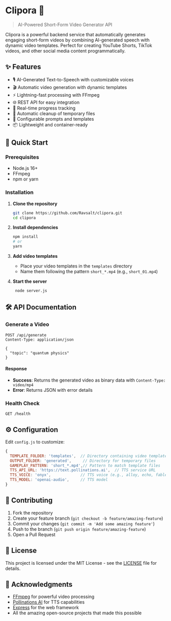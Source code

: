 # Clipora 🎥

> AI-Powered Short-Form Video Generator API

Clipora is a powerful backend service that automatically generates engaging short-form videos by combining AI-generated speech with dynamic video templates. Perfect for creating YouTube Shorts, TikTok videos, and other social media content programmatically.

## ✨ Features

- 🎙️ AI-Generated Text-to-Speech with customizable voices
- 🎬 Automatic video generation with dynamic templates
- ⚡ Lightning-fast processing with FFmpeg
- 🌐 REST API for easy integration
- 🚀 Real-time progress tracking
- 🧹 Automatic cleanup of temporary files
- 🔧 Configurable prompts and templates
- 📦 Lightweight and container-ready

## 🚀 Quick Start

### Prerequisites
- Node.js 16+
- FFmpeg
- npm or yarn

### Installation

1. **Clone the repository**
   ```bash
   git clone https://github.com/Ravsalt/clipora.git
   cd clipora
   ```

2. **Install dependencies**
   ```bash
   npm install
   # or
   yarn
   ```

3. **Add video templates**
   - Place your video templates in the `templates` directory
   - Name them following the pattern `short_*.mp4` (e.g., `short_01.mp4`)

4. **Start the server**
   ```bash
    node server.js
   ```

## 🛠️ API Documentation

### Generate a Video

```http
POST /api/generate
Content-Type: application/json

{
  "topic": "quantum physics"
}
```

#### Response
- **Success**: Returns the generated video as binary data with `Content-Type: video/mp4`
- **Error**: Returns JSON with error details

### Health Check

```http
GET /health
```

## ⚙️ Configuration

Edit `config.js` to customize:

```javascript
{
  TEMPLATE_FOLDER: 'templates',  // Directory containing video templates
  OUTPUT_FOLDER: 'generated',     // Directory for temporary files
  GAMEPLAY_PATTERN: 'short_*.mp4',// Pattern to match template files
  TTS_API_URL: 'https://text.pollinations.ai',  // TTS service URL
  TTS_VOICE: 'onyx',             // TTS voice (e.g., alloy, echo, fable, onyx, nova, shimmer)
  TTS_MODEL: 'openai-audio',     // TTS model
}
```




## 🤝 Contributing

1. Fork the repository
2. Create your feature branch (`git checkout -b feature/amazing-feature`)
3. Commit your changes (`git commit -m 'Add some amazing feature'`)
4. Push to the branch (`git push origin feature/amazing-feature`)
5. Open a Pull Request

## 📝 License

This project is licensed under the MIT License - see the [LICENSE](LICENSE) file for details.

## 🙏 Acknowledgments

- [FFmpeg](https://ffmpeg.org/) for powerful video processing
- [Pollinations AI](https://pollinations.ai/) for TTS capabilities
- [Express](https://expressjs.com/) for the web framework
- All the amazing open-source projects that made this possible
